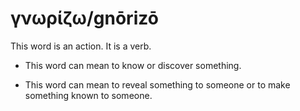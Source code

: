# γνωρίζω/gnōrizō
This word is an action. It is a verb.

* This word can mean to know or discover something.

* This word can mean to reveal something to someone or to make something known to someone.
